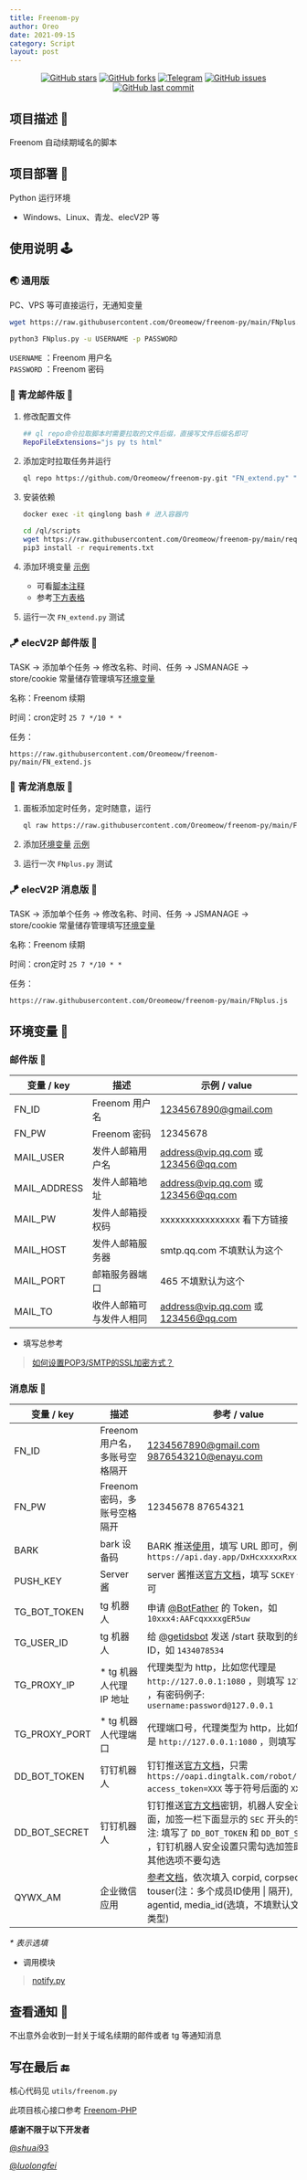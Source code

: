 ```yaml
---
title: Freenom-py
author: Oreo
date: 2021-09-15
category: Script
layout: post
---
```


<div align="center">

<a href="https://github.com/Oreomeow/freenom-py/stargazers"><img src="https://img.shields.io/github/stars/Oreomeow/freenom-py?color=9cf&logo=Riseup&logoColor=9cf&style=for-the-badge" alt="GitHub stars"></a>
<a href="https://github.com/Oreomeow/freenom-py/network"><img src="https://img.shields.io/github/forks/Oreomeow/freenom-py?color=9cf&style=for-the-badge" alt="GitHub forks"></a>
<a href="https://t.me/joinchat/muGNhnaZglQ0N2Q1"><img src="https://img.shields.io/badge/talk-Telegram-9cf?logo=Telegram&style=for-the-badge" alt="Telegram"></a>
<a href="https://github.com/Oreomeow/freenom-py/issues"><img src="https://img.shields.io/github/issues/Oreomeow/freenom-py?color=yellow&style=for-the-badge" alt="GitHub issues"></a>
<a href="https://github.com/Oreomeow/freenom-py/commits"><img src="https://img.shields.io/github/last-commit/Oreomeow/freenom-py?color=orange&logo=GitHub&style=for-the-badge" alt="GitHub last commit"></a>

</div>
  
## 项目描述 🔑

Freenom 自动续期域名的脚本

## 项目部署 🥳

Python 运行环境

* Windows、Linux、青龙、elecV2P 等

## 使用说明 🕹

### 🌏 通用版

PC、VPS 等可直接运行，无通知变量

```sh
wget https://raw.githubusercontent.com/Oreomeow/freenom-py/main/FNplus.py
```

```sh
python3 FNplus.py -u USERNAME -p PASSWORD
```

`USERNAME` ：Freenom 用户名  
`PASSWORD` ：Freenom 密码

### 🐉 青龙邮件版 📧

1. 修改配置文件

    ```sh
    ## ql repo命令拉取脚本时需要拉取的文件后缀，直接写文件后缀名即可
    RepoFileExtensions="js py ts html"
    ```

2. 添加定时拉取任务并运行

    ``` sh
    ql repo https://github.com/Oreomeow/freenom-py.git "FN_extend.py" "" "utils|templates"
    ```

3. 安装依赖

    ```sh
    docker exec -it qinglong bash # 进入容器内
    ```

    ```sh
    cd /ql/scripts
    wget https://raw.githubusercontent.com/Oreomeow/freenom-py/main/requirements.txt -O requirements.txt
    pip3 install -r requirements.txt
    ```

4. 添加环境变量 [示例](https://github.com/Oreomeow/freenom-py/issues/1#issuecomment-903344952)

   * 可看[脚本注释](https://raw.githubusercontent.com/Oreomeow/freenom-py/main/FN_extend.py)
   * 参考[下方表格](https://github.com/Oreomeow/freenom-py#%E9%82%AE%E4%BB%B6%E7%89%88-)

5. 运行一次 `FN_extend.py` 测试

### 🪁 elecV2P 邮件版 📧

TASK -> 添加单个任务 -> 修改名称、时间、任务 -> JSMANAGE -> store/cookie 常量储存管理填写[环境变量](https://github.com/Oreomeow/freenom-py#%E9%82%AE%E4%BB%B6%E7%89%88-)

名称：Freenom 续期

时间：cron定时 `25 7 */10 * *`

任务：

```text
https://raw.githubusercontent.com/Oreomeow/freenom-py/main/FN_extend.js
```

### 🐉 青龙消息版 📱

1. 面板添加定时任务，定时随意，运行

    ```sh
    ql raw https://raw.githubusercontent.com/Oreomeow/freenom-py/main/FNplus.py
    ```

2. 添加[环境变量](https://github.com/Oreomeow/freenom-py#%E6%B6%88%E6%81%AF%E7%89%88-) [示例](https://github.com/Oreomeow/freenom-py/issues/1#issuecomment-903344952)

3. 运行一次 `FNplus.py` 测试

### 🪁 elecV2P 消息版 📱

TASK -> 添加单个任务 -> 修改名称、时间、任务 -> JSMANAGE -> store/cookie 常量储存管理填写[环境变量](https://github.com/Oreomeow/freenom-py#%E6%B6%88%E6%81%AF%E7%89%88-)

名称：Freenom 续期

时间：cron定时 `25 7 */10 * *`

任务：

```text
https://raw.githubusercontent.com/Oreomeow/freenom-py/main/FNplus.js
```

## 环境变量 🍒

### 邮件版 📧

| 变量 / key   | 描述                     | 示例 / value                        |
| ------------ | ------------------------ | ----------------------------------- |
| FN_ID        | Freenom 用户名           | 1234567890@gmail.com                |
| FN_PW        | Freenom 密码             | 12345678                            |
| MAIL_USER    | 发件人邮箱用户名         | address@vip.qq.com 或 123456@qq.com |
| MAIL_ADDRESS | 发件人邮箱地址           | address@vip.qq.com 或 123456@qq.com |
| MAIL_PW      | 发件人邮箱授权码         | xxxxxxxxxxxxxxxx 看下方链接         |
| MAIL_HOST    | 发件人邮箱服务器         | smtp.qq.com 不填默认为这个          |
| MAIL_PORT    | 邮箱服务器端口           | 465 不填默认为这个                  |
| MAIL_TO      | 收件人邮箱可与发件人相同 | address@vip.qq.com 或 123456@qq.com |

* 填写总参考

> [如何设置POP3/SMTP的SSL加密方式？](https://service.mail.qq.com/cgi-bin/help?subtype=1&&id=28&&no=369)

### 消息版 📱

| 变量 / key    | 描述                           | 参考 / value                                                                                                                                                                                                                                 |
| ------------- | ------------------------------ | -------------------------------------------------------------------------------------------------------------------------------------------------------------------------------------------------------------------------------------------- |
| FN_ID         | Freenom 用户名，多账号空格隔开 | 1234567890@gmail.com  9876543210@enayu.com                                                                                                                                                                                                   |
| FN_PW         | Freenom 密码，多账号空格隔开   | 12345678 87654321                                                                                                                                                                                                                            |
| BARK          | bark 设备码                    | BARK 推送[使用](https://github.com/Sitoi/dailycheckin/issues/29)，填写 URL 即可，例如： `https://api.day.app/DxHcxxxxxRxxxxxxcm/`                                                                                                            |
| PUSH_KEY      | Server 酱                      | server 酱推送[官方文档](https://sc.ftqq.com/3.version)，填写 `SCKEY` 代码即可                                                                                                                                                                |
| TG_BOT_TOKEN  | tg 机器人                      | 申请 [@BotFather](https://t.me/BotFather) 的 Token，如 `10xxx4:AAFcqxxxxgER5uw`                                                                                                                                                              |
| TG_USER_ID    | tg 机器人                      | 给 [@getidsbot](https://t.me/getidsbot) 发送 /start 获取到的纯数字 ID，如 `1434078534`                                                                                                                                                       |
| TG_PROXY_IP   | * tg 机器人代理 IP 地址        | 代理类型为 http，比如您代理是 `http://127.0.0.1:1080` ，则填写 `127.0.0.1` ，有密码例子: `username:password@127.0.0.1`                                                                                                                       |
| TG_PROXY_PORT | * tg 机器人代理端口            | 代理端口号，代理类型为 http，比如您代理是 `http://127.0.0.1:1080` ，则填写 `1080`                                                                                                                                                            |
| DD_BOT_TOKEN  | 钉钉机器人                     | 钉钉推送[官方文档](https://ding-doc.dingtalk.com/doc#/serverapi2/qf2nxq)，只需 `https://oapi.dingtalk.com/robot/send?access_token=XXX` 等于符号后面的 `XXX`                                                                                  |
| DD_BOT_SECRET | 钉钉机器人                     | 钉钉推送[官方文档](https://ding-doc.dingtalk.com/doc#/serverapi2/qf2nxq)密钥，机器人安全设置页面，加签一栏下面显示的 `SEC` 开头的字符串, 注: 填写了 `DD_BOT_TOKEN` 和 `DD_BOT_SECRET` ，钉钉机器人安全设置只需勾选加签即可，其他选项不要勾选 |
| QYWX_AM       | 企业微信应用                   | [参考文档](http://note.youdao.com/s/HMiudGkb)，依次填入 corpid, corpsecret, touser(注：多个成员ID使用 \| 隔开), agentid, media_id(选填，不填默认文本消息类型)                                                                                |

*\* 表示选填*

* 调用模块

> [notify.py](https://raw.githubusercontent.com/whyour/qinglong/master/sample/notify.py)

## 查看通知 📮

不出意外会收到一封关于域名续期的邮件或者 tg 等通知消息

## 写在最后 🔚

核心代码见 `utils/freenom.py`

此项目核心接口参考 [Freenom-PHP](https://github.com/luolongfei/freenom)

**感谢不限于以下开发者**

[@𝘴𝘩𝘶𝘢𝘪93](https://github.com/shuai93)

[@𝘭𝘶𝘰𝘭𝘰𝘯𝘨𝘧𝘦𝘪](https://github.com/luolongfei)

